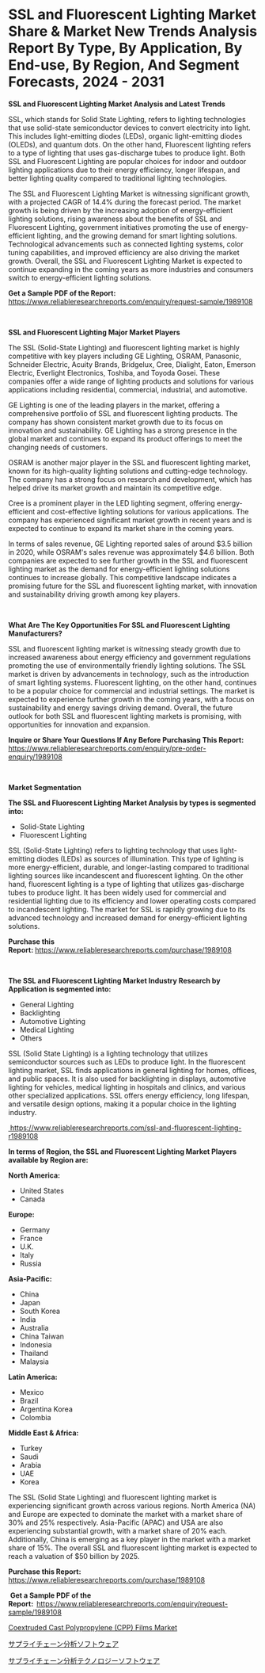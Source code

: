 <p><h1>SSL and Fluorescent Lighting Market Share & Market New Trends Analysis Report By Type, By Application, By End-use, By Region, And Segment Forecasts, 2024 - 2031</h1></p><p><strong>SSL and Fluorescent Lighting Market Analysis and Latest Trends</strong></p>
<p><p>SSL, which stands for Solid State Lighting, refers to lighting technologies that use solid-state semiconductor devices to convert electricity into light. This includes light-emitting diodes (LEDs), organic light-emitting diodes (OLEDs), and quantum dots. On the other hand, Fluorescent lighting refers to a type of lighting that uses gas-discharge tubes to produce light. Both SSL and Fluorescent Lighting are popular choices for indoor and outdoor lighting applications due to their energy efficiency, longer lifespan, and better lighting quality compared to traditional lighting technologies.</p><p>The SSL and Fluorescent Lighting Market is witnessing significant growth, with a projected CAGR of 14.4% during the forecast period. The market growth is being driven by the increasing adoption of energy-efficient lighting solutions, rising awareness about the benefits of SSL and Fluorescent Lighting, government initiatives promoting the use of energy-efficient lighting, and the growing demand for smart lighting solutions. Technological advancements such as connected lighting systems, color tuning capabilities, and improved efficiency are also driving the market growth. Overall, the SSL and Fluorescent Lighting Market is expected to continue expanding in the coming years as more industries and consumers switch to energy-efficient lighting solutions.</p></p>
<p><strong>Get a Sample PDF of the Report:&nbsp;</strong> <a href="https://www.reliableresearchreports.com/enquiry/request-sample/1989108">https://www.reliableresearchreports.com/enquiry/request-sample/1989108</a></p>
<p>&nbsp;</p>
<p><strong>SSL and Fluorescent Lighting Major Market Players</strong></p>
<p><p>The SSL (Solid-State Lighting) and fluorescent lighting market is highly competitive with key players including GE Lighting, OSRAM, Panasonic, Schneider Electric, Acuity Brands, Bridgelux, Cree, Dialight, Eaton, Emerson Electric, Everlight Electronics, Toshiba, and Toyoda Gosei. These companies offer a wide range of lighting products and solutions for various applications including residential, commercial, industrial, and automotive.</p><p>GE Lighting is one of the leading players in the market, offering a comprehensive portfolio of SSL and fluorescent lighting products. The company has shown consistent market growth due to its focus on innovation and sustainability. GE Lighting has a strong presence in the global market and continues to expand its product offerings to meet the changing needs of customers.</p><p>OSRAM is another major player in the SSL and fluorescent lighting market, known for its high-quality lighting solutions and cutting-edge technology. The company has a strong focus on research and development, which has helped drive its market growth and maintain its competitive edge.</p><p>Cree is a prominent player in the LED lighting segment, offering energy-efficient and cost-effective lighting solutions for various applications. The company has experienced significant market growth in recent years and is expected to continue to expand its market share in the coming years.</p><p>In terms of sales revenue, GE Lighting reported sales of around $3.5 billion in 2020, while OSRAM's sales revenue was approximately $4.6 billion. Both companies are expected to see further growth in the SSL and fluorescent lighting market as the demand for energy-efficient lighting solutions continues to increase globally. This competitive landscape indicates a promising future for the SSL and fluorescent lighting market, with innovation and sustainability driving growth among key players.</p></p>
<p>&nbsp;</p>
<p><strong>What Are The Key Opportunities For SSL and Fluorescent Lighting Manufacturers?</strong></p>
<p><p>SSL and fluorescent lighting market is witnessing steady growth due to increased awareness about energy efficiency and government regulations promoting the use of environmentally friendly lighting solutions. The SSL market is driven by advancements in technology, such as the introduction of smart lighting systems. Fluorescent lighting, on the other hand, continues to be a popular choice for commercial and industrial settings. The market is expected to experience further growth in the coming years, with a focus on sustainability and energy savings driving demand. Overall, the future outlook for both SSL and fluorescent lighting markets is promising, with opportunities for innovation and expansion.</p></p>
<p><strong>Inquire or Share Your Questions If Any Before Purchasing This Report:</strong> <a href="https://www.reliableresearchreports.com/enquiry/pre-order-enquiry/1989108">https://www.reliableresearchreports.com/enquiry/pre-order-enquiry/1989108</a></p>
<p>&nbsp;</p>
<p><strong>Market Segmentation</strong></p>
<p><strong>The SSL and Fluorescent Lighting Market Analysis by types is segmented into:</strong></p>
<p><ul><li>Solid-State Lighting</li><li>Fluorescent Lighting</li></ul></p>
<p><p>SSL (Solid-State Lighting) refers to lighting technology that uses light-emitting diodes (LEDs) as sources of illumination. This type of lighting is more energy-efficient, durable, and longer-lasting compared to traditional lighting sources like incandescent and fluorescent lighting. On the other hand, fluorescent lighting is a type of lighting that utilizes gas-discharge tubes to produce light. It has been widely used for commercial and residential lighting due to its efficiency and lower operating costs compared to incandescent lighting. The market for SSL is rapidly growing due to its advanced technology and increased demand for energy-efficient lighting solutions.</p></p>
<p><strong>Purchase this Report:&nbsp;</strong><a href="https://www.reliableresearchreports.com/purchase/1989108">https://www.reliableresearchreports.com/purchase/1989108</a></p>
<p>&nbsp;</p>
<p><strong>The SSL and Fluorescent Lighting Market Industry Research by Application is segmented into:</strong></p>
<p><ul><li>General Lighting</li><li>Backlighting</li><li>Automotive Lighting</li><li>Medical Lighting</li><li>Others</li></ul></p>
<p><p>SSL (Solid State Lighting) is a lighting technology that utilizes semiconductor sources such as LEDs to produce light. In the fluorescent lighting market, SSL finds applications in general lighting for homes, offices, and public spaces. It is also used for backlighting in displays, automotive lighting for vehicles, medical lighting in hospitals and clinics, and various other specialized applications. SSL offers energy efficiency, long lifespan, and versatile design options, making it a popular choice in the lighting industry.</p></p>
<p><a href="https://www.reliableresearchreports.com/ssl-and-fluorescent-lighting-r1989108">&nbsp;https://www.reliableresearchreports.com/ssl-and-fluorescent-lighting-r1989108</a></p>
<p><strong>In terms of Region, the SSL and Fluorescent Lighting Market Players available by Region are:</strong></p>
<p>
    <p> <strong> North America: </strong>
        <ul>
            <li>United States</li>
            <li>Canada</li>
        </ul>
        </p> 
    <p> <strong> Europe: </strong>
        <ul>
            <li>Germany</li>
            <li>France</li>
            <li>U.K.</li>
            <li>Italy</li>
            <li>Russia</li>
        </ul>
        </p> 
    <p> <strong> Asia-Pacific: </strong>
        <ul>
            <li>China</li>
            <li>Japan</li>
            <li>South Korea</li>
            <li>India</li>
            <li>Australia</li>
            <li>China Taiwan</li>
            <li>Indonesia</li>
            <li>Thailand</li>
            <li>Malaysia</li>
        </ul>
        </p> 
    <p> <strong> Latin America: </strong>
        <ul>
            <li>Mexico</li>
            <li>Brazil</li>
            <li>Argentina Korea</li>
            <li>Colombia</li>
        </ul>
        </p> 
    <p> <strong> Middle East & Africa: </strong>
        <ul>
            <li>Turkey</li>
            <li>Saudi</li>
            <li>Arabia</li>
            <li>UAE</li>
            <li>Korea</li>
        </ul>
    </p>
    </p>
<p><p>The SSL (Solid State Lighting) and fluorescent lighting market is experiencing significant growth across various regions. North America (NA) and Europe are expected to dominate the market with a market share of 30% and 25% respectively. Asia-Pacific (APAC) and USA are also experiencing substantial growth, with a market share of 20% each. Additionally, China is emerging as a key player in the market with a market share of 15%. The overall SSL and fluorescent lighting market is expected to reach a valuation of $50 billion by 2025.</p></p>
<p><strong>Purchase this Report: </strong><a href="https://www.reliableresearchreports.com/purchase/1989108">https://www.reliableresearchreports.com/purchase/1989108</a></p>
<p>&nbsp;<strong>Get a Sample PDF of the Report:&nbsp;&nbsp;</strong><a href="https://www.reliableresearchreports.com/enquiry/request-sample/1989108">https://www.reliableresearchreports.com/enquiry/request-sample/1989108</a></p>
<p><strong></strong></p>
<p><p><a href="https://glittery-fuchsia-86a.notion.site/Coextruded-Cast-Polypropylene-CPP-Films-Market-Trends-and-Market-Analysis-forecasted-for-period-20-707f79e2bb034097afe768fedd377927">Coextruded Cast Polypropylene (CPP) Films Market</a></p><p><a href="https://github.com/ihabdkwlxs948/Market-Research-Report-List-1/blob/main/383168745050.md">サプライチェーン分析ソフトウェア</a></p><p><a href="https://github.com/dadanedu33/Market-Research-Report-List-1/blob/main/455148945051.md">サプライチェーン分析テクノロジーソフトウェア</a></p></p>